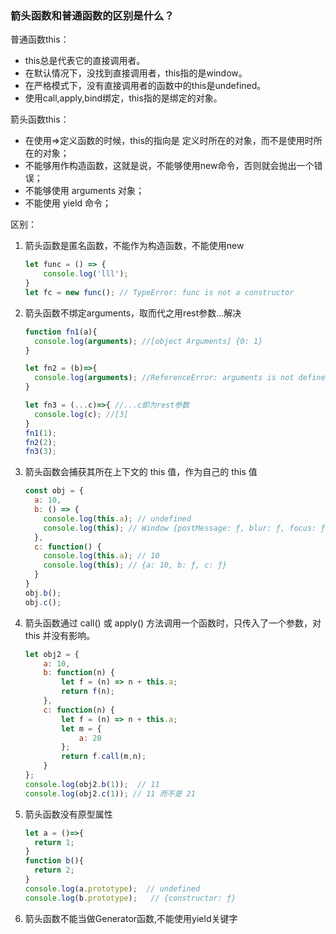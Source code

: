 ### 箭头函数和普通函数的区别是什么？

普通函数this：

- this总是代表它的直接调用者。
- 在默认情况下，没找到直接调用者，this指的是window。
- 在严格模式下，没有直接调用者的函数中的this是undefined。
- 使用call,apply,bind绑定，this指的是绑定的对象。

箭头函数this：

- 在使用=>定义函数的时候，this的指向是 定义时所在的对象，而不是使用时所在的对象；
- 不能够用作构造函数，这就是说，不能够使用new命令，否则就会抛出一个错误；
- 不能够使用 arguments 对象；
- 不能使用 yield 命令；

区别：

1. 箭头函数是匿名函数，不能作为构造函数，不能使用new
   ```javascript
   let func = () => {
       console.log('lll');
   }
   let fc = new func(); // TypeError: func is not a constructor
   ```

2. 箭头函数不绑定arguments，取而代之用rest参数...解决
   ```javascript
   function fn1(a){
     console.log(arguments); //[object Arguments] {0: 1}
   }
   
   let fn2 = (b)=>{
     console.log(arguments); //ReferenceError: arguments is not defined
   }
   
   let fn3 = (...c)=>{ //...c即为rest参数
     console.log(c); //[3]
   }
   fn1(1);
   fn2(2);
   fn3(3);
   ```

3. 箭头函数会捕获其所在上下文的 this 值，作为自己的 this 值
   ```javascript
   const obj = {
     a: 10,
     b: () => {
       console.log(this.a); // undefined
       console.log(this); // Window {postMessage: ƒ, blur: ƒ, focus: ƒ, close: ƒ, frames: Window, …}
     },
     c: function() {
       console.log(this.a); // 10
       console.log(this); // {a: 10, b: ƒ, c: ƒ}
     }
   }
   obj.b(); 
   obj.c();
   ```

4. 箭头函数通过 call()  或   apply() 方法调用一个函数时，只传入了一个参数，对 this 并没有影响。
   ```javascript
   let obj2 = {
       a: 10,
       b: function(n) {
           let f = (n) => n + this.a;
           return f(n);
       },
       c: function(n) {
           let f = (n) => n + this.a;
           let m = {
               a: 20
           };
           return f.call(m,n);
       }
   };
   console.log(obj2.b(1));  // 11
   console.log(obj2.c(1)); // 11 而不是 21
   ```

5. 箭头函数没有原型属性
   ```javascript
   let a = ()=>{
     return 1;
   }
   function b(){
     return 2;
   }
   console.log(a.prototype);  // undefined
   console.log(b.prototype);   // {constructor: ƒ}
   ```

6. 箭头函数不能当做Generator函数,不能使用yield关键字
